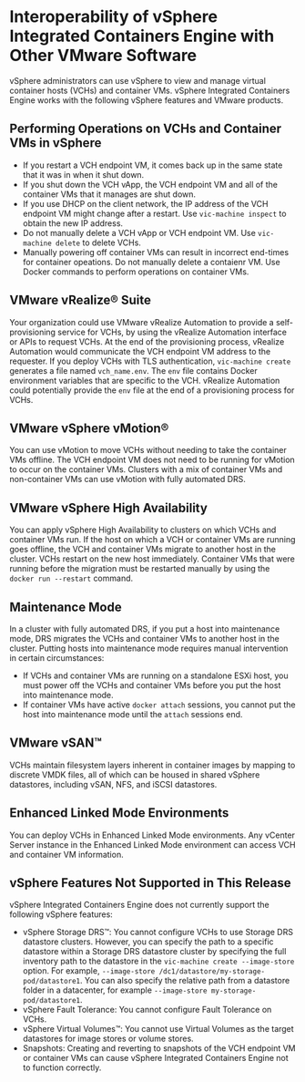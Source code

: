 # Interoperability of vSphere Integrated Containers Engine with Other VMware Software
vSphere administrators can use vSphere to view and manage virtual container hosts (VCHs) and container VMs. vSphere Integrated Containers Engine works with the following vSphere features and VMware products. 

## Performing Operations on VCHs and Container VMs in vSphere ##

- If you restart a VCH endpoint VM, it comes back up in the same state that it was in when it shut down. 
- If you shut down the VCH vApp, the VCH endpoint VM and all of the container VMs that it manages are shut down. 
- If you use DHCP on the client network, the IP address of the VCH endpoint VM might change after a restart. Use `vic-machine inspect` to obtain the new IP address.
- Do not manually delete a VCH vApp or VCH endpoint VM. Use `vic-machine delete` to delete VCHs.
- Manually powering off container VMs can result in incorrect end-times for container opeations. Do not manually delete a contaienr VM. Use Docker commands to perform operations on container VMs.

## VMware vRealize&reg; Suite 
Your organization could use VMware vRealize Automation to provide a self-provisioning service  for VCHs, by using the vRealize Automation interface or APIs to request VCHs. At the end of the provisioning process, vRealize Automation would communicate the VCH endpoint VM address to the requester. If you deploy VCHs with TLS authentication, `vic-machine create` generates a file named `vch_name.env`. The `env` file contains Docker environment variables that are specific to the VCH. vRealize Automation could potentially provide the `env` file at the end of a provisioning process for VCHs.

## VMware vSphere vMotion&reg;  

You can use vMotion to move VCHs without needing to take the container VMs offline. The VCH endpoint VM does not need to be running for vMotion to occur on the container VMs. Clusters with a mix of container VMs and non-container VMs can use vMotion with fully automated DRS. 

## VMware vSphere High Availability ##

You can apply vSphere High Availability to clusters on which VCHs and container VMs run. If the host on which a VCH or container VMs are running goes offline, the VCH and container VMs migrate to another host in the cluster. VCHs restart on the new host immediately. Container VMs that were running before the migration must be restarted manually by using the `docker run --restart` command.

## Maintenance Mode ##

In a cluster with fully automated DRS, if you put a host into maintenance mode, DRS migrates the VCHs and container VMs to another host in the cluster. Putting hosts into maintenance mode requires manual intervention in certain circumstances:

- If VCHs and container VMs are running on a standalone ESXi host, you must power off the VCHs and container VMs before you put the host into maintenance mode.
- If container VMs have active `docker attach` sessions, you cannot put the host into maintenance mode until the `attach` sessions end. 

## VMware vSAN&trade;
VCHs maintain filesystem layers inherent in container images by mapping to discrete VMDK files, all of which can be housed in shared vSphere datastores, including vSAN, NFS, and iSCSI datastores.

## Enhanced Linked Mode Environments
You can deploy VCHs in Enhanced Linked Mode environments. Any vCenter Server instance in the Enhanced Linked Mode environment can access VCH and container VM information.

## vSphere Features Not Supported in This Release
vSphere Integrated Containers Engine does not currently support the following vSphere features:

- vSphere Storage DRS&trade;: You cannot configure VCHs to use Storage DRS datastore clusters. However, you can specify the path to a specific datastore within a Storage DRS datastore cluster by specifying the full inventory path to the datastore in the `vic-machine create --image-store` option. For example, `--image-store /dc1/datastore/my-storage-pod/datastore1`. You can also specify the relative path from a datastore folder in a datacenter, for example `--image-store my-storage-pod/datastore1`.
- vSphere Fault Tolerance: You cannot configure Fault Tolerance on VCHs.
- vSphere Virtual Volumes&trade;: You cannot use Virtual Volumes as the target datastores for image stores or volume stores.
- Snapshots: Creating and reverting to snapshots of the VCH endpoint VM or container VMs can cause vSphere Integrated Containers Engine not to function correctly.